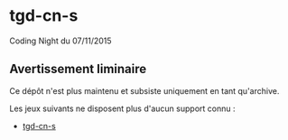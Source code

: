 # tgd-cn-s

Coding Night du 07/11/2015

## Avertissement liminaire

Ce dépôt n'est plus maintenu et subsiste uniquement en tant qu'archive.

Les jeux suivants ne disposent plus d'aucun support connu :

* [tgd-cn-s](https://github.com/TeleGD/tgd-cn-s/tree/master/src)
